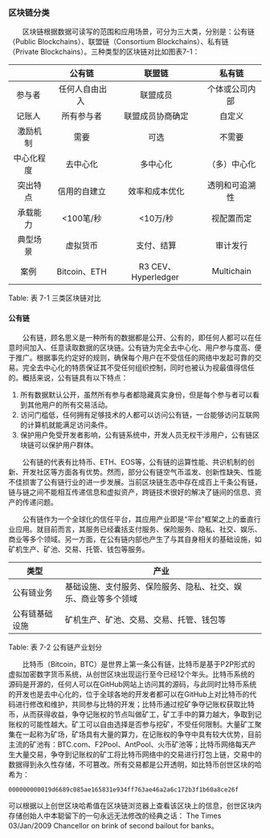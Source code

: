 ### 区块链分类

&emsp;&emsp;区块链根据数据可读写的范围和应用场景，可分为三大类，分别是：公有链（Public Blockchains）、联盟链（Consortium Blockchains）、私有链（Private Blockchains）。三种类型的区块链对比如图表7-1：

|  | 公有链 | 联盟链 | 私有链|
|:--:|:--:|:--:|:--:|
|参与者 | 任何人自由出入 | 联盟成员 | 个体或公司内部|
|记账人 | 所有参与者 | 联盟成员协商确定 | 自定义|
|激励机制 | 需要 | 可选 | 不需要|
|中心化程度 | 去中心化 | 多中心化 | （多）中心化|
|突出特点 | 信用的自建立 | 效率和成本优化 | 透明和可追溯性|
|承载能力 | <100笔/秒 | <10万/秒 | 视配置而定|
|典型场景 | 虚拟货币 | 支付、结算 | 审计发行|
|案例 | Bitcoin、ETH | R3 CEV、Hyperledger | Multichain|

Table: 表 7-1 三类区块链对比

#### 公有链

&emsp;&emsp;公有链，顾名思义是一种所有的数据都是公开、公有的，即任何人都可以在任意时间加入、任意读取数据的区块链。公有链为完全去中心化、用户参与度高、便于推广。根据事先约定好的规则，确保每个用户在不受信任的网络中发起可靠的交易。完全去中心化的特质保证其不受任何组织控制，同时也被认为视最值得信任的。概括来说，公有链具有以下特点：

1. 所有数据默认公开，虽然所有参与者都隐藏真实身份，但是每个参与者可以看到其他用户的所有交易活动。
2. 访问门槛低，任何拥有足够技术的人都可以访问公有链，一台能够访问互联网的计算机就能满足访问条件。
3. 保护用户免受开发者影响，公有链系统中，开发人员无权干涉用户，公有链区块链可以保护用户群体。

&emsp;&emsp;公有链的代表有比特币、ETH、EOS等，公有链的运算性能、共识机制的创新、开发社区等方面各有优势。然而，部分公有链空气币滥发、创新性缺失、性能不佳损害了公有链行业的进一步发展。当前区块链生态中存在成百上千条公有链，链与链之间不能相互传递信息和虚拟资产，跨链技术很好的解决了链间的信息、资产的传递问题。

&emsp;&emsp;公有链作为一个全球化的信任平台，其应用产业即是“平台”框架之上的垂直行业应用。就目前而言，其服务已经囊括支付服务、保险服务、隐私、社交、娱乐、商业等多个领域。另一方面，在公有链内部也产生了与其自身相关的基础设施，如矿机生产、矿池、交易、托管、钱包等服务。

|类型|产业|
|-- | --|
|公有链业务 | 基础设施、支付服务、保险服务、隐私、社交、娱乐、商业等多个领域|
|公有链基础设施 | 矿机生产、矿池、交易、交易、托管、钱包等|

Table: 表 7-2 公有链产业划分


&emsp;&emsp;比特币（Bitcoin，BTC）是世界上第一条公有链，比特币是基于P2P形式的虚拟加密数字货币系统，从创世区块出现运行至今已经12个年头。比特币系统的源码是开源的，任何人可以在GitHub网站上访问其的源码，与此同时比特币系统的开发也是去中心化的，位于全球各地的开发者都可以在GitHub上对比特币的代码进行修改和维护，共同参与比特的开发；比特币通过挖矿争夺记账权获取比特币，从而获得收益，争夺记账权的节点叫做矿工，矿工手中的算力越大，争取到记账权的可能性越大。矿工可以自由选择是否参与挖矿，不受任何限制。大量矿工聚集在一起称为矿场，矿场具有大量的算力，在记账权的争夺中具有较大优势，目前主流的矿池有：BTC.com、F2Pool、AntPool、火币矿池等；比特币网络每天产生大量交易，争夺到记账权的矿工将比特币网络中的交易进行打包上链，交易中的数据得到永久性存储，不可篡改。所有交易都是公开透明，如比特币创世区块的哈希为：
```
000000000019d6689c085ae165831e934ff763ae46a2a6c172b3f1b60a8ce26f
```
可以根据以上创世区块哈希值在区块链浏览器上查看该区块上的信息，创世区块内存储创始人中本聪留下的一句永远无法修改的经典之话： The Times 03/Jan/2009 Chancellor on brink of second bailout for banks。

